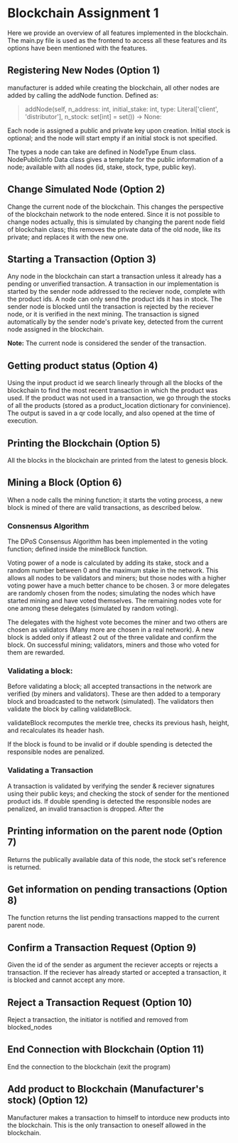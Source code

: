 # Blockchain Assignment 1

Here we provide an overview of all features implemented in the blockchain. The main.py file is used as the frontend to access all these features and its options have been mentioned with the features.

## Registering New Nodes (Option 1)
manufacturer is added while creating the blockchain, all other nodes are added by calling the addNode function. Defined as:

> addNode(self, n_address: int, initial_stake: int, type: Literal['client', 'distributor'], n_stock: set[int] = set()) -> None:

Each node is assigned a public and private key upon creation. Initial stock is optional; and the node will start empty if an initial stock is not specified.

The types a node can take are defined in NodeType Enum class. NodePublicInfo Data class gives a template for the public information of a node; available with all nodes (id, stake, stock, type, public key). 

## Change Simulated Node (Option 2)
Change the current node of the blockchain. This changes the perspective of the blockchain network to the node entered. Since it is not possible to change nodes actually, this is simulated by changing the parent node field of blockchain class; this removes the private data of the old node, like its private; and replaces it with the new one.

## Starting a Transaction (Option 3)
Any node in the blockchain can start a transaction unless it already has a pending or unverified transaction. A transaction in our implementation is started by the sender node addressed to the reciever node, complete with the product ids. A node can only send the product ids it has in stock. The sender node is blocked until the transaction is rejected by the reciever node, or it is verified in the next mining. The transaction is signed automatically by the sender node's private key, detected from the current node assigned in the blockchain.

**Note:** The current node is considered the sender of the transaction.

## Getting product status (Option 4)
Using the input product id we search linearly through all the blocks of the blockchain to find the most recent transaction in which the product was used. If the product was not used in a transaction, we go through the stocks of all the products (stored as a product_location dictionary for convinience). The output is saved in a qr code locally, and also opened at the time of execution.

## Printing the Blockchain (Option 5)
All the blocks in the blockchain are printed from the latest to genesis block.

## Mining a Block (Option 6)
When a node calls the mining function; it starts the voting process, a new block is mined of there are valid transactions, as described below.

### Consnensus Algorithm
The DPoS Consensus Algorithm has been implemented in the voting function; defined inside the mineBlock function. 

Voting power of a node is calculated by adding its stake, stock and a random number between 0 and the maximum stake in the network. This allows all nodes to be validators and miners; but those nodes with a higher voting power have a much better chance to be chosen. 3 or more delegates are randomly chosen from the nodes; simulating the nodes which have started mining and have voted themselves. The remaining nodes vote for one among these delegates (simulated by random voting).

The delegates with the highest vote becomes the miner and two others are chosen as validators (Many more are chosen in a real network). A new block is added only if atleast 2 out of the three validate and confirm the block. On successful mining; validators, miners and those who voted for them are rewarded.

### Validating a block:
Before validating a block; all accepted transactions in the network are verified (by miners and validators). These are then added to a temporary block and broadcasted to the network (simulated). The validators then validate the block by calling validateBlock.

  validateBlock recomputes the merkle tree, checks its previous hash, height, and recalculates its header hash.

  If the block is found to be invalid or if double spending is detected the responsible nodes are penalized.

### Validating a Transaction
A transaction is validated by verifying the sender & reciever signatures using their public keys; and checking the stock of sender for the mentioned product ids. If double spending is detected the responsible nodes are penalized, an invalid transaction is dropped. After the  

## Printing information on the parent node (Option 7)
Returns the publically available data of this node, the stock set's reference is returned.

## Get information on pending transactions (Option 8)
The function returns the list pending transactions mapped to the current parent node.

## Confirm a Transaction Request (Option 9)
Given the id of the sender as argument the reciever accepts or rejects a transaction. If the reciever has already started or accepted a transaction, it is blocked and cannot accept any more.

## Reject a Transaction Request (Option 10)
Reject a transaction, the initiator is notified and removed from blocked_nodes

## End Connection with Blockchain (Option 11)
End the connection to the blockchain (exit the program)

## Add product to Blockchain (Manufacturer's stock) (Option 12)
Manufacturer makes a transaction to himself to intorduce new products into the blockchain. This is the only transaction to oneself allowed in the blockchain.

